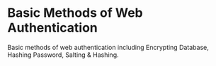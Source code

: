 # Basic Methods of Web Authentication

Basic methods of web authentication including Encrypting Database, Hashing Password, Salting & Hashing.
